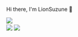 Hi there, I'm LionSuzune 👋

<a href="https://github.com/LionSuzune"><img src="https://cardivo.vercel.app/api?name=Lion Suzune X&description=hi everyone, my name is Lion Suzune X you can call Lion, nice to meet you 🤗&image=https://telegra.ph/file/7c80db7cd166222214490.jpg&usqp=CAU&backgroundColor=%23ecf0f1&instagram=lionsuzunee_&github=LionSuzune&pattern=leaf&colorPattern=%23eaeaea" /><a> <br />
[<img src="https://img.shields.io/badge/whatsapp-%808080.svg?&style=for-the-badge&logo=whatsapp&logoColor=white">](https://wa.me/6285795586847)
[<img src="https://img.shields.io/badge/instagram-%23E4405F.svg?&style=for-the-badge&logo=instagram&logoColor=white">](https://instagram.com/lionsuzunee)
